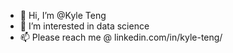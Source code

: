 - 👋 Hi, I’m @Kyle Teng
- 👀 I’m interested in data science
- 📫 Please reach me @ linkedin.com/in/kyle-teng/

<!---
KyleTe/KyleTe is a ✨ special ✨ repository because its `README.md` (this file) appears on your GitHub profile.
You can click the Preview link to take a look at your changes.
--->
